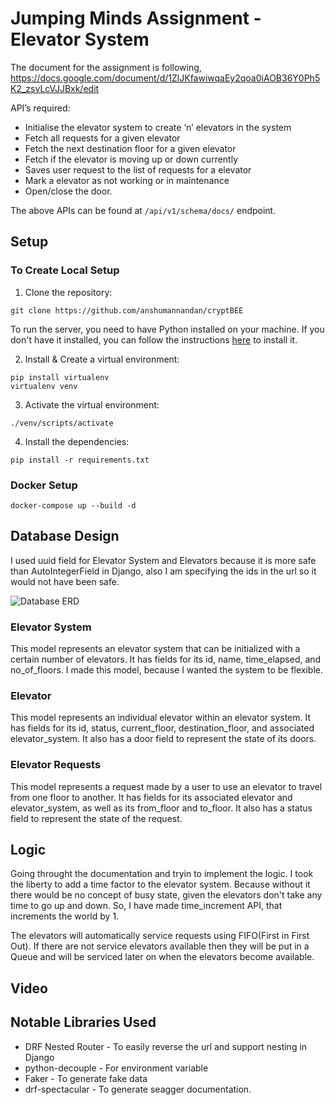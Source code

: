 # Jumping Minds Assignment - Elevator System
The document for the assignment is following, https://docs.google.com/document/d/1ZlJKfawiwqaEy2qoa0iAOB36Y0Ph5K2_zsvLcVJJBxk/edit

API’s required:
- Initialise the elevator system to create ‘n’ elevators in the system
- Fetch all requests for a given elevator
- Fetch the next destination floor for a given elevator
- Fetch if the elevator is moving up or down currently
- Saves user request to the list of requests for a elevator
- Mark a elevator as not working or in maintenance 
- Open/close the door.

The above APIs can be found at `/api/v1/schema/docs/` endpoint.

## Setup
### To Create Local Setup
1. Clone the repository:

```CMD
git clone https://github.com/anshumannandan/cryptBEE
```
To run the server, you need to have Python installed on your machine. If you don't have it installed, you can follow the instructions [here](https://www.geeksforgeeks.org/download-and-install-python-3-latest-version/) to install it.

2. Install & Create a virtual environment:

```CMD
pip install virtualenv
virtualenv venv
```

3. Activate the virtual environment:
```CMD
./venv/scripts/activate
```

4. Install the dependencies: 

```CMD
pip install -r requirements.txt
```

### Docker Setup

```CMD
docker-compose up --build -d
```

## Database Design

I used uuid field for Elevator System and Elevators because it is more safe than AutoIntegerField in Django, also I am specifying the ids in the url so it would not have been safe.


![Database ERD](https://i.imgur.com/Ju75xxE.png)


### Elevator System
This model represents an elevator system that can be initialized with a certain number of elevators. It has fields for its id, name, time_elapsed, and no_of_floors.
I made this model, because I wanted the system to be flexible.

### Elevator
This model represents an individual elevator within an elevator system. It has fields for its id, status, current_floor, destination_floor, and associated elevator_system. It also has a door field to represent the state of its doors.

### Elevator Requests
This model represents a request made by a user to use an elevator to travel from one floor to another. It has fields for its associated elevator and elevator_system, as well as its from_floor and to_floor. It also has a status field to represent the state of the request.

## Logic

Going throught the documentation and tryin to implement the logic. I took the liberty to add a time factor to the elevator system. Because without it there would be no concept of busy state, given the elevators don't take any time to go up and down. So, I have made time_increment API, that increments the world by 1.

The elevators will automatically service requests using FIFO(First in First Out). If there are not service elevators available then they will be put in a Queue and will be serviced later on when the elevators become available.

## Video



## Notable Libraries Used

- DRF Nested Router - To easily reverse the url and support nesting in Django
- python-decouple - For environment variable
- Faker - To generate fake data
- drf-spectacular - To generate seagger documentation.

